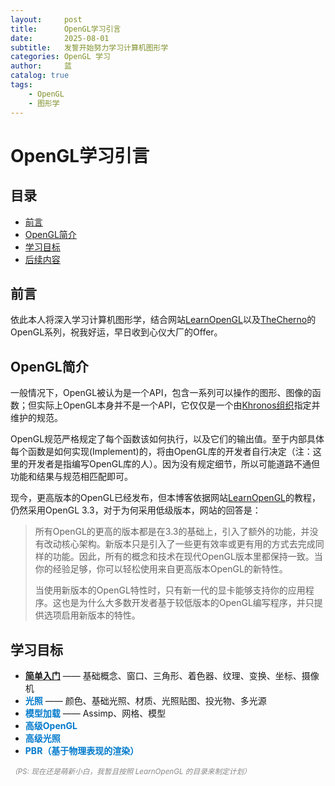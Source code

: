 ```yaml
---
layout:     post
title:      OpenGL学习引言
date:       2025-08-01
subtitle:   发誓开始努力学习计算机图形学
categories: OpenGL 学习
author:     蓝
catalog: true
tags: 
    - OpenGL
    - 图形学
---
```


# OpenGL学习引言

## 目录

- [前言](#前言)
- [OpenGL简介](#opengl简介)
- [学习目标](#学习目标)
- [后续内容](#后续内容)

## 前言

依此本人将深入学习计算机图形学，结合网站[LearnOpenGL](https://learnopengl-cn.github.io/intro/)以及[TheCherno](https://www.youtube.com/@TheCherno)的OpenGL系列，祝我好运，早日收到心仪大厂的Offer。

## OpenGL简介

一般情况下，OpenGL被认为是一个API，包含一系列可以操作的图形、图像的函数；但实际上OpenGL本身并不是一个API，它仅仅是一个由[Khronos组织](https://www.khronos.org/)指定并维护的规范。

OpenGL规范严格规定了每个函数该如何执行，以及它们的输出值。至于内部具体每个函数是如何实现(Implement)的，将由OpenGL库的开发者自行决定（注：这里的开发者是指编写OpenGL库的人）。因为没有规定细节，所以可能道路不通但功能和结果与规范相匹配即可。

现今，更高版本的OpenGL已经发布，但本博客依据网站[LearnOpenGL](https://learnopengl-cn.github.io/intro/)的教程，仍然采用OpenGL 3.3，对于为何采用低级版本，网站的回答是：
> 所有OpenGL的更高的版本都是在3.3的基础上，引入了额外的功能，并没有改动核心架构。新版本只是引入了一些更有效率或更有用的方式去完成同样的功能。因此，所有的概念和技术在现代OpenGL版本里都保持一致。当你的经验足够，你可以轻松使用来自更高版本OpenGL的新特性。  
>
> 当使用新版本的OpenGL特性时，只有新一代的显卡能够支持你的应用程序。这也是为什么大多数开发者基于较低版本的OpenGL编写程序，并只提供选项启用新版本的特性。

## 学习目标

- <span style="color:#007acc; font-weight:bold;">[简单入门](https://www.khronos.org/)</span> —— 基础概念、窗口、三角形、着色器、纹理、变换、坐标、摄像机
- <span style="color:#007acc; font-weight:bold;">光照</span> —— 颜色、基础光照、材质、光照贴图、投光物、多光源
- <span style="color:#007acc; font-weight:bold;">模型加载</span> —— Assimp、网格、模型
- <span style="color:#007acc; font-weight:bold;">高级OpenGL</span>
- <span style="color:#007acc; font-weight:bold;">高级光照</span>
- <span style="color:#007acc; font-weight:bold;">PBR（基于物理表现的渲染）</span>  

<sub><span style="color:#888; font-style:italic;">（PS: 现在还是萌新小白，我暂且按照 LearnOpenGL 的目录来制定计划）</span></sub>

